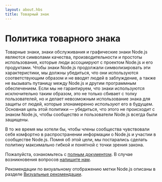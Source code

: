 ```yaml
---
layout: about.hbs
title: Товарный знак
---
```


# Политика товарного знака

Товарные знаки, знаки обслуживания и графические знаки Node.js являются символами качества, производительности и простоты использования, которые люди ассоциируют с проектом Node.js и его продуктами. Чтобы знаки Node.js продолжали символизировать эти характеристики, мы должны убедиться, что они используются соответствующим образом и не вводят людей в заблуждение, а также не вызывать путаницу между Node.js и другим программным обеспечением. Если мы не гарантируем, что знаки используются исключительно таким образом, это не только сбивает с толку пользователей, но и делает невозможным использование знака для защиты от людей, которые злонамеренно используют его в будущем. Основная цель этой политики ― убедиться, что этого не происходит с знаком Node.js, чтобы сообщество и пользователи Node.js всегда были защищены.

В то же время мы хотели бы, чтобы члены сообщества чувствовали себя комфортно в распространении информации о Node.js и участии в сообществе Node.js. Помня об этой цели, мы постарались сделать политику максимально гибкой и понятной с точки зрения закона.

Пожалуйста, ознакомьтесь с [полным документом](/static/documents/trademark-policy.pdf). В случае возникновения вопросов [напишите нам](mailto:trademark@nodejs.org).

Рекомендации по визуальному отображению метки Node.js описаны в разделе [Визуальные рекомендации](/static/documents/foundation-visual-guidelines.pdf).
